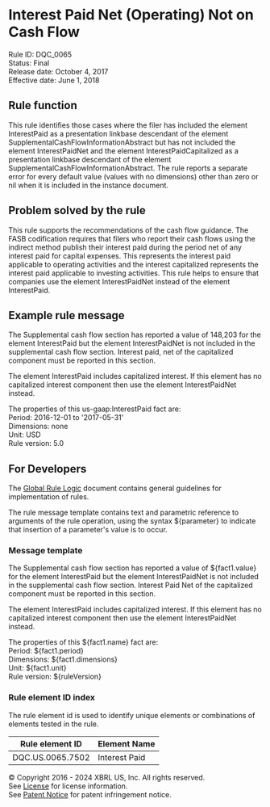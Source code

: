 # Interest Paid Net (Operating) Not on Cash Flow
Rule ID: DQC_0065  
Status:  Final  
Release date: October 4, 2017  
Effective date: June 1, 2018  

## Rule function

This rule identifies those cases where the filer has included the element InterestPaid as a presentation linkbase descendant of the element SupplementalCashFlowInformationAbstract but has not included the element InterestPaidNet and the element InterestPaidCapitalized as a presentation linkbase descendant of the element SupplementalCashFlowInformationAbstract. The rule reports a separate error for every default value (values with no dimensions) other than zero or nil when it is included in the instance document.  

## Problem solved by the rule

This rule supports the recommendations of the cash flow guidance. The FASB codification requires that filers who report their cash flows using the indirect method publish their interest paid during the period net of any interest paid for capital expenses. This represents the interest paid applicable to operating activities and the interest capitalized represents the interest paid applicable to investing activities. This rule helps to ensure that companies use the element InterestPaidNet instead of the element InterestPaid.  

## Example rule message

The Supplemental cash flow section has reported a value of 148,203 for the element InterestPaid but the element InterestPaidNet is not included in the supplemental cash flow section. Interest paid, net of the capitalized component must be reported in this section.  

The element InterestPaid includes capitalized interest. If this element has no capitalized interest component then use the element InterestPaidNet instead.  

The properties of this us-gaap:InterestPaid fact are:  
Period: 2016-12-01 to '2017-05-31'   
Dimensions: none   
Unit: USD   
Rule version: 5.0

## For Developers

The [Global Rule Logic](https://xbrl.us/dqc_0001) document contains general guidelines for implementation of rules.  

The rule message template contains text and parametric reference to arguments of the rule operation, using the syntax ${parameter} to indicate that insertion of a parameter's value is to occur.  

### Message template

The Supplemental cash flow section has reported a value of ${fact1.value} for the element InterestPaid but the element InterestPaidNet is not included in the supplemental cash flow section. Interest Paid Net of the capitalized component must be reported in this section.  

The element InterestPaid includes capitalized interest. If this element has no capitalized interest component then use the element InterestPaidNet instead.  

The properties of this ${fact1.name} fact are:  
Period: ${fact1.period}   
Dimensions: ${fact1.dimensions}   
Unit: ${fact1.unit}   
Rule version: ${ruleVersion}

### Rule element ID index

The rule element id is used to identify unique elements or combinations of elements tested in the rule. 

| Rule element ID | Element Name |
| --- | --- |
| DQC.US.0065.7502 | Interest Paid |

© Copyright 2016 - 2024 XBRL US, Inc. All rights reserved.   
See [License](https://xbrl.us/dqc-license) for license information.  
See [Patent Notice](https://xbrl.us/dqc-patent) for patent infringement notice.  
